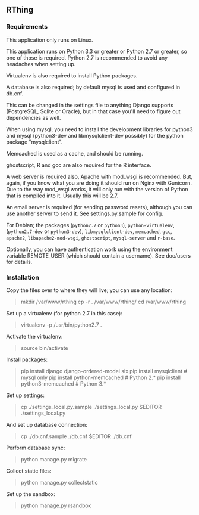 ## RThing ##

### Requirements ###
This application only runs on Linux.

This application runs on Python 3.3 or greater or Python 2.7 or greater, so one of those is required. Python 2.7 is
recommended to avoid any headaches when setting up.

Virtualenv is also required to install Python packages.

A database is also required; by default mysql is used and configured in db.cnf.

This can be changed in the settings file to anything Django supports (PostgreSQL, Sqlite or Oracle), but in that case
you'll need to figure out dependencies as well.

When using mysql, you need to install the development libraries for python3 and mysql (python3-dev and
libmysqlclient-dev possibly) for the python package "mysqlclient".

Memcached is used as a cache, and should be running.

ghostscript, R and gcc are also required for the R interface.

A web server is required also, Apache with mod_wsgi is recommended. But, again, if you know what you are doing it should
run on Nginx with Gunicorn. Due to the way mod_wsgi works, it will only run with the version of Python that is compiled
into it. Usually this will be 2.7.

An email server is required (for sending password resets), although you can use another server to send it. See
settings.py.sample for config.

For Debian; the packages (`python2.7` or `python3`), `python-virtualenv`, (`python2.7-dev` or `python3-dev`),
`libmysqlclient-dev`, `memcached`, `gcc`, `apache2`, `libapache2-mod-wsgi`, `ghostscript`, `mysql-server` and `r-base`.

Optionally, you can have authentication work using the environment variable REMOTE_USER (which should contain a
username). See doc/users for details.

### Installation ###
Copy the files over to where they will live; you can use any location:
> mkdir /var/www/rthing
> cp -r . /var/www/rthing/
> cd /var/www/rthing

Set up a virtualenv (for python 2.7 in this case):
> virtualenv -p /usr/bin/python2.7 .

Activate the virtualenv:
> source bin/activate

Install packages:
> pip install django django-ordered-model six
> pip install mysqlclient # mysql only
> pip install python-memcached # Python 2.*
> pip install python3-memcached # Python 3.*

Set up settings:
> cp ./settings_local.py.sample ./settings_local.py
> $EDITOR ./settings_local.py

And set up database connection:
> cp ./db.cnf.sample ./db.cnf
> $EDITOR ./db.cnf

Perform database sync:
> python manage.py migrate

Collect static files:
> python manage.py collectstatic

Set up the sandbox:
> python manage.py rsandbox
